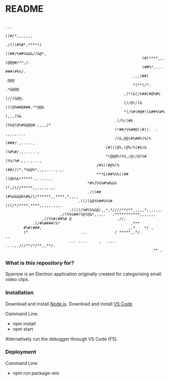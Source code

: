 # README #
                                                                                                                                                               
                                                                        ...
                                                                    ((#/*,,,,,,,
                                                                ./(((#%#*,****((
                                                                ((##/%##%&&&//&@*,
                                                                (#(****,,.(@@@#/**,/.
                                                                (##%*,....    ###(#%%/.
                                                            ,,,(##(         .@@@
                                                            *(**(/*.       .*&@@@
                                                        ,(*(&(/%##(#@%#%(//(&@@,
                                                        (//@(/(&(((@%##@###,**@@&
                                                        *(/%#(#@#((&##%%#%(,,,(%&
                                                    .(/%((#&(%%@(@%#&@@@#.,,,,/*
                                                    (*##/%%##@((#((.  .   ,,,.,....
                                                    /(&,@@(#%##%(%(%(###/.,.....,
                                                (#(((@%,(@%/%(#&(&(%#%#/.,......,
                                                *(@@@%(%%,/@//@(%#(%%/%#.,,..,...,
                                            /#%((#@%(%(##///*,*%&@%*,,,,....,.,.
                                            ***&(##%%%((##((@&%&******.,...,.,.
                                        *#%(%%%#%#&&%(*,/(//*****,,,,,,,.,,
                                        ./((##(#%&&&@&%#&/(/******,,****,*,,,,
                                    .((/(&@%%##%%%#(((/*/****,****,,,,,.,,,.
                                .((((/%#%%%&@/,,*,*////**/**,,,,,*,,,,.,,
                            ,/(%%%##(%@(@&*,.,,.   .***********,,,,,,,
                    ,((%%#(##%# @                    .//,
                .(/#%####(%*                               .***
            #%#(###,                                      ,,*    */ ,
            (*                       .,.            / *****,,*/.          ,.
                                ... ....     ,  ..,.. ....,.///**/*/**,,**/.
                                                                    .** ,

### What is this repository for? ###

Sparrow is an Electron application originally created for categorising small video clips.

### Installation ###

Download and install [Node.js](https://nodejs.org).
Download and install [VS Code](https://code.visualstudio.com/)

Command Line:
* npm install
* npm start

Alternatively run the debugger through VS Code (F5).

### Deployment ###

Command Line:
* npm run package-win